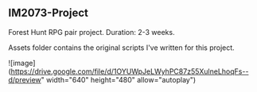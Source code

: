 ## IM2073-Project

Forest Hunt RPG pair project. Duration: 2-3 weeks.

Assets folder contains the original scripts I've written for this project.

![image](https://drive.google.com/file/d/1OYUWpJeLWyhPC87z55XulneLhoqFs--d/preview" width="640" height="480" allow="autoplay")
